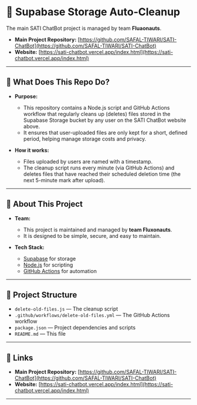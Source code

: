 # 🧹 Supabase Storage Auto-Cleanup

The main SATI ChatBot project is managed by team **Fluaonauts**.

- **Main Project Repository:** [https://github.com/SAFAL-TIWARI/SATI-ChatBot](https://github.com/SAFAL-TIWARI/SATI-ChatBot)
- **Website:** [https://sati-chatbot.vercel.app/index.html](https://sati-chatbot.vercel.app/index.html)

---

## 🚀 What Does This Repo Do?

- **Purpose:**
  - This repository contains a Node.js script and GitHub Actions workflow that regularly cleans up (deletes) files stored in the Supabase Storage bucket by any user on the SATI ChatBot website above.
  - It ensures that user-uploaded files are only kept for a short, defined period, helping manage storage costs and privacy.

- **How it works:**
  - Files uploaded by users are named with a timestamp.
  - The cleanup script runs every minute (via GitHub Actions) and deletes files that have reached their scheduled deletion time (the next 5-minute mark after upload).

---

## 🌟 About This Project

- **Team:**
  - This project is maintained and managed by **team Fluxonauts**.
  - It is designed to be simple, secure, and easy to maintain.

- **Tech Stack:**
  - [Supabase](https://supabase.com/) for storage
  - [Node.js](https://nodejs.org/) for scripting
  - [GitHub Actions](https://github.com/features/actions) for automation

---

## 📂 Project Structure

- `delete-old-files.js` — The cleanup script
- `.github/workflows/delete-old-files.yml` — The GitHub Actions workflow
- `package.json` — Project dependencies and scripts
- `README.md` — This file

---

## 🔗 Links

- **Main Project Repository:** [https://github.com/SAFAL-TIWARI/SATI-ChatBot](https://github.com/SAFAL-TIWARI/SATI-ChatBot)
- **Website:** [https://sati-chatbot.vercel.app/index.html](https://sati-chatbot.vercel.app/index.html)

--- 